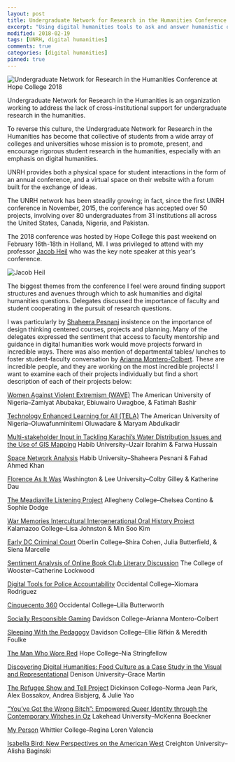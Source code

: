 ```yaml
---
layout: post
title: Undergraduate Network for Research in the Humanities Conference at Hope College 2018
excerpt: "Using digital humanities tools to ask and answer humanistic questions."
modified: 2018-02-19
tags: [UNRH, digital humanities]
comments: true
categories: [digital humanities]
pinned: true
---
```


![Undergraduate Network for Research in the Humanities Conference at Hope College 2018](https://pbs.twimg.com/media/DWQOJa9XkAEpKMa.jpg:large)

Undergraduate Network for Research in the Humanities is an organization working to address the lack of cross-institutional support for undergraduate research in the humanities.

To reverse this culture, the Undergraduate Network for Research in the Humanities has become that collective of students from a wide array of colleges and universities whose mission is to promote, present, and encourage rigorous student research in the humanities, especially with an emphasis on digital humanities.

UNRH provides both a physical space for student interactions in the form of an annual conference, and a virtual space on their website with a forum built for the exchange of ideas.

The UNRH network has been steadily growing; in fact, since the first UNRH conference in November, 2015, the conference has accepted over 50 projects, involving over 80 undergraduates from 31 institutions all across the United States, Canada, Nigeria, and Pakistan.

The 2018 conference was hosted by Hope College this past weekend on February 16th-18th in Holland, MI. I was privileged to attend with my professor [Jacob Heil](http://jacobheil.github.io/) who was the key note speaker at this year's conference.

![Jacob Heil](https://pbs.twimg.com/media/DWQc3pUWsAEQvK7.jpg)

The biggest themes from the conference I feel were around finding support structures and avenues through which to ask humanities and digital humanities questions. Delegates discussed the importance of faculty and student cooperating in the pursuit of research questions.

I was particularly by [Shaheera Pesnani](https://twitter.com/ShaheeraPesnani) insistence on the importance of design thinking centered courses, projects and planning. Many of the delegates expressed the sentiment that access to faculty mentorship and guidance in digital humanities work would move projects forward in incredible ways. There was also mention of departmental tables/ lunches to foster student-faculty conversation by [Arianna Montero-Colbert](https://twitter.com/ariannamc18). These are incredible people, and they are working on the most incredible projects! I want to examine each of their projects individually but find a short description of each of their projects below:

[Women Against Violent Extremism (WAVE)](http://unrh.org/wave/)
The American University of Nigeria–Zamiyat Abubakar, Ebiuwairo Uwagboe, & Fatimah Bashir

[Technology Enhanced Learning for All (TELA)](http://unrh.org/tela/)
The American University of Nigeria–Oluwafunminitemi Oluwadare & Maryam Abdulkadir

[Multi-stakeholder Input in Tackling Karachi’s Water Distribution Issues and the Use of GIS Mapping](http://unrh.org/karachi-water-system/)
Habib University–Uzair Ibrahim & Farwa Hussain

[Space Network Analysis](http://unrh.org/space-network-analysis/)
Habib University–Shaheera Pesnani & Fahad Ahmed Khan

[Florence As It Was](http://unrh.org/florence-as-it-was/)
Washington & Lee University–Colby Gilley & Katherine Dau

[The Meadiaville Listening Project](http://unrh.org/meadiaville-listening-project/)
Allegheny College–Chelsea Contino & Sophie Dodge

[War Memories Intercultural Intergenerational Oral History Project](http://unrh.org/war-memories/)
Kalamazoo College–Lisa Johnston & Min Soo Kim

[Early DC Criminal Court](http://unrh.org/early-dc-criminal-court/)
Oberlin College–Shira Cohen, Julia Butterfield, & Siena Marcelle

[Sentiment Analysis of Online Book Club Literary Discussion](http://unrh.org/sentiment-analysis-online-bookclub/)
The College of Wooster–Catherine Lockwood

[Digital Tools for Police Accountability](http://unrh.org/digital-tools-police-accountability/)
Occidental College–Xiomara Rodriguez

[Cinquecento 360](http://unrh.org/cinquecento-360/)
Occidental College–Lilla Butterworth

[Socially Responsible Gaming](http://unrh.org/socially-responsible-gaming/)
Davidson College–Arianna Montero-Colbert

[Sleeping With the Pedagogy](http://unrh.org/sleeping-with-the-pedagogy/)
Davidson College–Ellie Rifkin & Meredith Foulke

[The Man Who Wore Red](http://unrh.org/man-who-wore-red/)
Hope College–Nia Stringfellow

[Discovering Digital Humanities: Food Culture as a Case Study in the Visual and Representational](http://unrh.org/discovering-digital-humanities/)
Denison University–Grace Martin

[The Refugee Show and Tell Project](http://unrh.org/the-refugee-show-tell-project/)
Dickinson College–Norma Jean Park, Alex Bossakov, Andrea Bisbjerg, & Julie Yao

[“You’ve Got the Wrong Bitch”: Empowered Queer Identity through the Contemporary Witches in Oz](http://unrh.org/youve-got-the-wrong-bitch/)
Lakehead University–McKenna Boeckner

[My Person](http://unrh.org/my-person/)
Whittier College–Regina Loren Valencia

[Isabella Bird: New Perspectives on the American West](http://unrh.org/isabella-bird/)
Creighton University–Alisha Baginski
